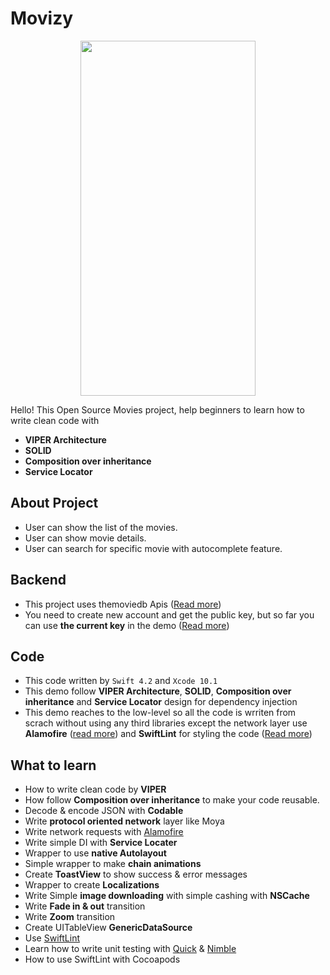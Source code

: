 # Movizy

<p align="center">
    <img src="https://github.com/deda9/Movizy/blob/master/GIF_Image.gif" height="568" width="280">
</p>



Hello!
This Open Source Movies project, help beginners to learn how to write clean code with 
* **VIPER Architecture**
* **SOLID**
* **Composition over inheritance** 
* **Service Locator** 

## About Project
- User can show the list of the movies.
- User can show movie details.
- User can search for specific movie with autocomplete feature.

## Backend
- This project uses themoviedb Apis ([Read more](https://developers.themoviedb.org/3/getting-started/introduction))
- You need to create new account and get the public key, but so far you can use **the current key** in the demo ([Read more](https://www.themoviedb.org/settings/api))

## Code
- This code written by `Swift 4.2` and `Xcode 10.1`
- This demo follow **VIPER Architecture**, **SOLID**, **Composition over inheritance** and **Service Locator** design for dependency injection
- This demo reaches to the low-level so all the code is wrriten from scrach without using any third libraries except the network layer use **Alamofire** ([read more](https://github.com/Alamofire/Alamofire)) and **SwiftLint** for styling the code ([Read more](https://github.com/realm/SwiftLint))


## What to learn
- How to write clean code by **VIPER**
- How follow **Composition over inheritance** to make your code reusable.
- Decode & encode JSON with **Codable**
- Write **protocol oriented network** layer like Moya
- Write network requests with [Alamofire](https://github.com/Alamofire/Alamofire)
- Write simple DI with **Service Locater**
- Wrapper to use **native Autolayout**
- Simple wrapper to make **chain animations**
- Create **ToastView** to show success & error messages
- Wrapper to create **Localizations**
- Write Simple **image downloading** with simple cashing with **NSCache**
- Write **Fade in & out** transition
- Write **Zoom** transition
- Create UITableView **GenericDataSource**
- Use [SwiftLint](https://github.com/realm/SwiftLint)
- Learn how to write unit testing with [Quick](https://github.com/Quick/Quick) & [Nimble](https://github.com/Quick/Nimble)
- How to use SwiftLint with Cocoapods

